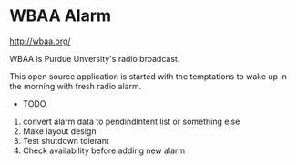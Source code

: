 # WBAA Alarm

http://wbaa.org/

WBAA is Purdue Unversity's radio broadcast.

This open source application is started with the temptations to wake up in the morning with fresh radio alarm.


- TODO 

1. convert alarm data to pendindIntent list or something else
2. Make layout design
3. Test shutdown tolerant
4. Check availability before adding new alarm
